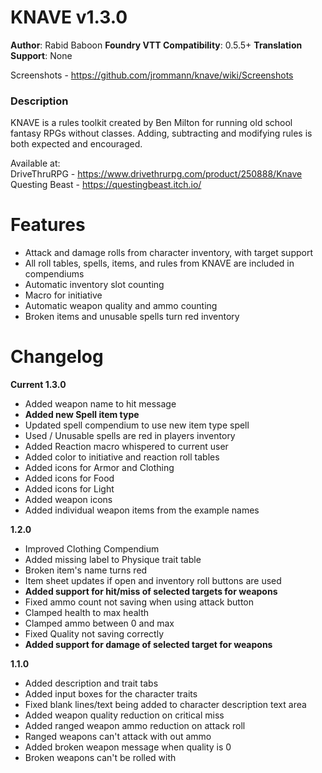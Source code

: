 # KNAVE v1.3.0
**Author**: Rabid Baboon 
**Foundry VTT Compatibility**: 0.5.5+ 
**Translation Support**: None  

Screenshots - <https://github.com/jrommann/knave/wiki/Screenshots>

### Description
KNAVE is a rules toolkit created by Ben Milton for running old school fantasy RPGs without classes. Adding, subtracting and modifying rules is both expected and encouraged. 

Available at:  
DriveThruRPG - <https://www.drivethrurpg.com/product/250888/Knave>  
Questing Beast - <https://questingbeast.itch.io/>  

# Features
- Attack and damage rolls from character inventory, with target support
- All roll tables, spells, items, and rules from KNAVE are included in compendiums
- Automatic inventory slot counting
- Macro for initiative
- Automatic weapon quality and ammo counting
- Broken items and unusable spells turn red inventory

# Changelog
**Current 1.3.0**
- Added weapon name to hit message
- **Added new Spell item type**
- Updated spell compendium to use new item type spell
- Used / Unusable spells are red in players inventory
- Added Reaction macro whispered to current user
- Added color to initiative and reaction roll tables
- Added icons for Armor and Clothing
- Added icons for Food
- Added icons for Light
- Added weapon icons
- Added individual weapon items from the example names

**1.2.0**
- Improved Clothing Compendium
- Added missing label to Physique trait table
- Broken item's name turns red
- Item sheet updates if open and inventory roll buttons are used
- **Added support for hit/miss of selected targets for weapons**
- Fixed ammo count not saving when using attack button
- Clamped health to max health
- Clamped ammo between 0 and max
- Fixed Quality not saving correctly
- **Added support for damage of selected target for weapons**

**1.1.0**
- Added description and trait tabs
- Added input boxes for the character traits
- Fixed blank lines/text being added to character description text area
- Added weapon quality reduction on critical miss
- Added ranged weapon ammo reduction on attack roll
- Ranged weapons can't attack with out ammo
- Added broken weapon message when quality is 0
- Broken weapons can't be rolled with